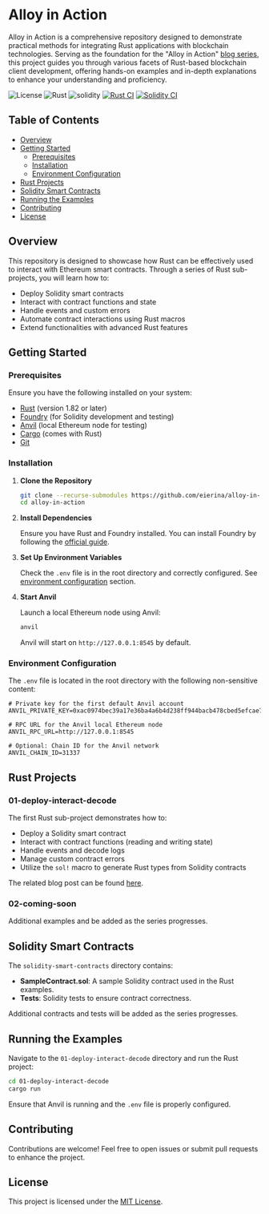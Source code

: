 # Alloy in Action

Alloy in Action is a comprehensive repository designed to demonstrate practical methods for integrating Rust applications with blockchain technologies. Serving as the foundation for the "Alloy in Action" [blog series](https://block-zero.io/blog/alloy-in-action/introduction), this project guides you through various facets of Rust-based blockchain client development, offering hands-on examples and in-depth explanations to enhance your understanding and proficiency.

![License](https://img.shields.io/badge/license-MIT-blue.svg)
![Rust](https://img.shields.io/badge/rust-1.82+-lightgray.svg)
![solidity](https://img.shields.io/badge/solidity-0.8.24+-lightgray.svg)
[![Rust CI](https://github.com/eierina/alloy-in-action/actions/workflows/rust-ci.yml/badge.svg)](https://github.com/eierina/alloy-in-action/actions/workflows/rust-ci.yml)
[![Solidity CI](https://github.com/eierina/alloy-in-action/actions/workflows/solidity-ci.yml/badge.svg)](https://github.com/eierina/alloy-in-action/actions/workflows/solidity-ci.yml)

## Table of Contents

- [Overview](#overview)
- [Getting Started](#getting-started)
  - [Prerequisites](#prerequisites)
  - [Installation](#installation)
  - [Environment Configuration](#environment-configuration)
- [Rust Projects](#rust-projects)
- [Solidity Smart Contracts](#solidity-smart-contracts)
- [Running the Examples](#running-the-examples)
- [Contributing](#contributing)
- [License](#license)

## Overview

This repository is designed to showcase how Rust can be effectively used to interact with Ethereum smart contracts. Through a series of Rust sub-projects, you will learn how to:

- Deploy Solidity smart contracts
- Interact with contract functions and state
- Handle events and custom errors
- Automate contract interactions using Rust macros
- Extend functionalities with advanced Rust features

## Getting Started

### Prerequisites

Ensure you have the following installed on your system:

- [Rust](https://www.rust-lang.org/tools/install) (version 1.82 or later)
- [Foundry](https://getfoundry.sh/) (for Solidity development and testing)
- [Anvil](https://book.getfoundry.sh/anvil) (local Ethereum node for testing)
- [Cargo](https://doc.rust-lang.org/cargo/) (comes with Rust)
- [Git](https://git-scm.com/)

### Installation

1. **Clone the Repository**

   ```bash
   git clone --recurse-submodules https://github.com/eierina/alloy-in-action.git
   cd alloy-in-action
   ```

2. **Install Dependencies**

   Ensure you have Rust and Foundry installed. You can install Foundry by following the [official guide](https://book.getfoundry.sh/getting-started/installation).

3. **Set Up Environment Variables**

   Check the `.env` file is in the root directory and correctly configured. See [environment configuration](#environment-configuration) section.

4. **Start Anvil**

   Launch a local Ethereum node using Anvil:

   ```bash
   anvil
   ```
   Anvil will start on `http://127.0.0.1:8545` by default.

### Environment Configuration

The `.env` file is located in the root directory with the following non-sensitive content:

   ```env
   # Private key for the first default Anvil account
   ANVIL_PRIVATE_KEY=0xac0974bec39a17e36ba4a6b4d238ff944bacb478cbed5efcae784d7bf4f2ff80

   # RPC URL for the Anvil local Ethereum node
   ANVIL_RPC_URL=http://127.0.0.1:8545

   # Optional: Chain ID for the Anvil network
   ANVIL_CHAIN_ID=31337
   ```

## Rust Projects

### 01-deploy-interact-decode

The first Rust sub-project demonstrates how to:

- Deploy a Solidity smart contract
- Interact with contract functions (reading and writing state)
- Handle events and decode logs
- Manage custom contract errors
- Utilize the `sol!` macro to generate Rust types from Solidity contracts

The related blog post can be found [here](https://block-zero.io/blog/alloy-in-action/introduction).

### 02-coming-soon

Additional examples and be added as the series progresses.

## Solidity Smart Contracts

The `solidity-smart-contracts` directory contains:

- **SampleContract.sol**: A sample Solidity contract used in the Rust examples.
- **Tests**: Solidity tests to ensure contract correctness.

Additional contracts and tests will be added as the series progresses.

## Running the Examples

Navigate to the `01-deploy-interact-decode` directory and run the Rust project:

```bash
cd 01-deploy-interact-decode
cargo run
```

Ensure that Anvil is running and the `.env` file is properly configured.

## Contributing

Contributions are welcome! Feel free to open issues or submit pull requests to enhance the project.

## License

This project is licensed under the [MIT License](LICENSE).
